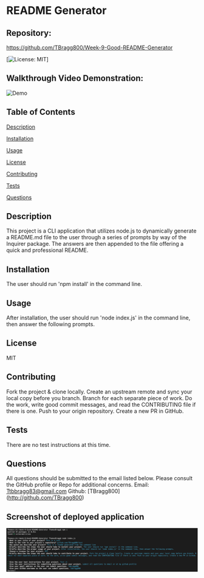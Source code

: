# README Generator

##  Repository: 
https://github.com/TBragg800/Week-9-Good-README-Generator

[![License: MIT](https://img.shields.io/badge/License-MIT-brightgreen.svg)]

## Walkthrough Video Demonstration: 
![Demo](https://www.youtube.com/embed/_YcUsqN7ZSg)

## Table of Contents
  [Description](#Description)

  [Installation](#Installation)

  [Usage](#Usage)

  [License](#License)

  [Contributing](#Contributing)

  [Tests](#Tests)

  [Questions](#Questions)
  
## Description
  This project is a CLI application that utilizes node.js to dynamically generate a README.md file to the user through a series of prompts by way of  the Inquirer package. The answers are then appended to the file offering a quick and professional README.

## Installation
  The user should run 'npm install' in the command line.

## Usage
  After installation, the user should run 'node index.js' in the command line, then answer the following prompts.

## License
  MIT

## Contributing
  Fork the project & clone locally. Create an upstream remote and sync your local copy before you branch. Branch for each separate piece of work. Do the work, write good commit messages, and read the CONTRIBUTING file if there is one. Push to your origin repository. Create a new PR in GitHub.

## Tests
  There are no test instructions at this time.

## Questions
  All questions should be submitted to the email listed below. Please consult the GitHub profile or Repo for additional concerns. 
  Email: Ttbbragg83@gmail.com
  Github: [TBragg800] (http://github.com/TBragg800)

## Screenshot of deployed application
![](./utils/readMeGenScreenShot.png)
